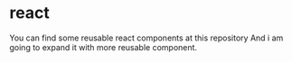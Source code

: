 # react
You can find some reusable react components at this repository
And i am going to expand it with more reusable component.
